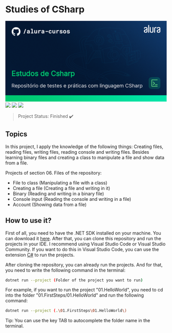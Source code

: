 # Studies of CSharp

<img src="/Imagens/thumbnail-Estudos-de-Csharp.png" alt="CSharp"/>
<img src="https://img.shields.io/badge/dotnet_version-7.0.305-green">
<img src="https://img.shields.io/badge/Project_section-Files-blue">
<img src="https://img.shields.io/badge/Language-English-red">

> Project Status: Finished :heavy_check_mark:

## Topics

In this project, I apply the knowledge of the following things: Creating files, reading files, writing files, reading console and writing files. Besides learning binary files and creating a class to manipulate a file and show data from a file.

Projects of section 06. Files of the repository:
- File to class (Manipulating a file with a class)
- Creating a file (Creating a file and writing in it)
- Binary (Reading and writing in a binary file)
- Console input (Reading the console and writing in a file)
- Account (Showing data from a file)

## How to use it?

First of all, you need to have the .NET SDK installed on your machine. You can download it <a href="https://dotnet.microsoft.com/download/dotnet/5.0">here</a>. After that, you can clone this repository and run the projects in your IDE. I recommend using Visual Studio Code or Visual Studio Community.
If you want to do this in Visual Studio Code, you can use the extension <a href="https://marketplace.visualstudio.com/items?itemName=ms-dotnettools.csharp">C#</a> to run the projects.

After cloning the repository, you can already run the projects. And for that, you need to write the following command in the terminal:

```bash
dotnet run --project (Folder of the project you want to run)
```

For example, if you want to run the project "01.HelloWorld", you need to cd into the folder "01.FirstSteps/01.HelloWorld" and run the following command:

```bash
dotnet run --project (.\01.FirstSteps\01.HelloWorld\)
```

Tip: You can use the key TAB to autocomplete the folder name in the terminal.
